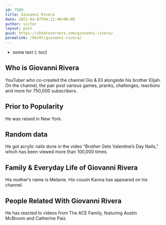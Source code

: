```yaml
---
id: 7589
title: Giovanni Rivera
date: 2021-04-07T04:12:40+00:00
author: victor
layout: post
guid: https://ukdataservers.com/giovanni-rivera/
permalink: /04/07/giovanni-rivera/
---
```


* some text
{: toc}


## Who is Giovanni Rivera



YouTuber who co-created the channel Gio & Eli alongside his brother Elijah. On the channel, the pair post various games, pranks, challenges, reactions and more for 750,000 subscribers. 

                
                
                
## Prior to Popularity



He was raised in New York. 

                
                
                
## Random data



He got acrylic nails done in the video &#8220;Brother Gets Valentine&#8217;s Day Nails,&#8221; which has been viewed more than 100,000 times. 

                
                
                
## Family & Everyday Life of Giovanni Rivera



His mother&#8217;s name is Melanie. His cousin Karina has appeared on his channel. 

                
                
                
## People Related With Giovanni Rivera



He has reacted to videos from The ACE Family, featuring Austin McBroom and Catherine Paiz.

                
              
            
          
          
          